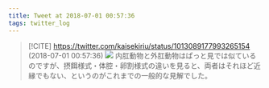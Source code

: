 ```yaml
---
title: Tweet at 2018-07-01 00:57:36
tags: twitter_log
---
```


> [!CITE] https://twitter.com/kaisekiriu/status/1013089177993265154 (2018-07-01 00:57:36)
> ![](https://twitter.com/kaisekiriu/status/1013089177993265154)
> 内肛動物と外肛動物はぱっと見では似ているのですが、摂餌様式・体腔・卵割様式の違いを見ると、両者はそれほど近縁でもない、というのがこれまでの一般的な見解でした。
